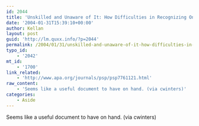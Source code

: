 ```yaml
---
id: 2044
title: 'Unskilled and Unaware of It: How Difficulties in Recognizing One&#8217;s Own Incompetence Lead to Inflated Self-Assessments'
date: '2004-01-31T15:39:10+00:00'
author: Kellan
layout: post
guid: 'http://lm.quxx.info/?p=2044'
permalink: /2004/01/31/unskilled-and-unaware-of-it-how-difficulties-in-recognizing-ones-own-incompetence-lead-to-inflated-self-assessments/
typo_id:
    - '2042'
mt_id:
    - '1700'
link_related:
    - 'http://www.apa.org/journals/psp/psp7761121.html'
raw_content:
    - 'Seems like a useful document to have on hand. (via cwinters)'
categories:
    - Aside
---
```


Seems like a useful document to have on hand. (via cwinters)